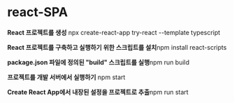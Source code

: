 # react-SPA

**React 프로젝트를 생성** npx create-react-app try-react --template typescript

**React 프로젝트를 구축하고 실행하기 위한 스크립트를 설치**npm install react-scripts

**package.json 파일에 정의된 "build" 스크립트를 실행**npm run build

**프로젝트를 개발 서버에서 실행하기** npm start

**Create React App에서 내장된 설정을 프로젝트로 추출**npm run start 
